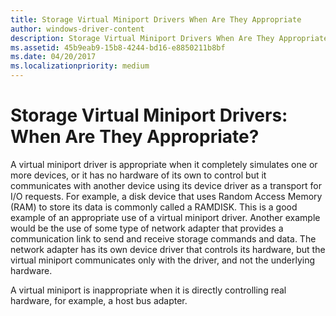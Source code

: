 ```yaml
---
title: Storage Virtual Miniport Drivers When Are They Appropriate
author: windows-driver-content
description: Storage Virtual Miniport Drivers When Are They Appropriate
ms.assetid: 45b9eab9-15b8-4244-bd16-e8850211b8bf
ms.date: 04/20/2017
ms.localizationpriority: medium
---
```


# Storage Virtual Miniport Drivers: When Are They Appropriate?


A virtual miniport driver is appropriate when it completely simulates one or more devices, or it has no hardware of its own to control but it communicates with another device using its device driver as a transport for I/O requests. For example, a disk device that uses Random Access Memory (RAM) to store its data is commonly called a RAMDISK. This is a good example of an appropriate use of a virtual miniport driver. Another example would be the use of some type of network adapter that provides a communication link to send and receive storage commands and data. The network adapter has its own device driver that controls its hardware, but the virtual miniport communicates only with the driver, and not the underlying hardware.

A virtual miniport is inappropriate when it is directly controlling real hardware, for example, a host bus adapter.

 

 




